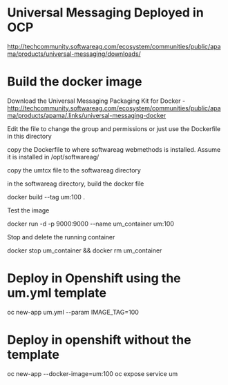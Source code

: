 # Universal Messaging Deployed in OCP

http://techcommunity.softwareag.com/ecosystem/communities/public/apama/products/universal-messaging/downloads/

# Build the docker image
Download the Universal Messaging Packaging Kit for Docker - http://techcommunity.softwareag.com/ecosystem/communities/public/apama/products/apama/.links/universal-messaging-docker

Edit the file to change the group and permissions or just use the Dockerfile in this directory

copy the Dockerfile to where softwareag webmethods is installed. Assume it is installed in /opt/softwareag/

copy the umtcx file to the softwareag directory

in the softwareag directory, build the docker file

docker build --tag um:100 .

Test the image

docker run -d -p 9000:9000 --name um_container um:100

Stop and delete the running container

docker stop um_container && docker rm um_container

# Deploy in Openshift using the um.yml template
oc new-app  um.yml --param IMAGE_TAG=100

# Deploy in openshift without the template 
oc new-app --docker-image=um:100
oc expose service um




